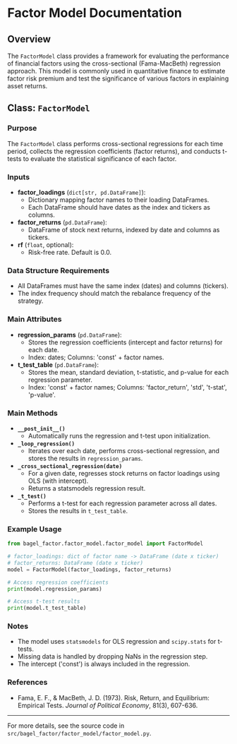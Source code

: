 # Factor Model Documentation

## Overview

The `FactorModel` class provides a framework for evaluating the performance of financial factors using the 
cross-sectional (Fama-MacBeth) regression approach. This model is commonly used in quantitative finance to estimate 
factor risk premium and test the significance of various factors in explaining asset returns.

## Class: `FactorModel`

### Purpose
The `FactorModel` class performs cross-sectional regressions for each time period, collects the regression coefficients (factor returns), and conducts t-tests to evaluate the statistical significance of each factor.

### Inputs
- **factor_loadings** (`dict[str, pd.DataFrame]`):
  - Dictionary mapping factor names to their loading DataFrames.
  - Each DataFrame should have dates as the index and tickers as columns.
- **factor_returns** (`pd.DataFrame`):
  - DataFrame of stock next returns, indexed by date and columns as tickers.
- **rf** (`float`, optional):
  - Risk-free rate. Default is 0.0.

### Data Structure Requirements
- All DataFrames must have the same index (dates) and columns (tickers).
- The index frequency should match the rebalance frequency of the strategy.

### Main Attributes
- **regression_params** (`pd.DataFrame`):
  - Stores the regression coefficients (intercept and factor returns) for each date.
  - Index: dates; Columns: 'const' + factor names.
- **t_test_table** (`pd.DataFrame`):
  - Stores the mean, standard deviation, t-statistic, and p-value for each regression parameter.
  - Index: 'const' + factor names; Columns: 'factor_return', 'std', 't-stat', 'p-value'.

### Main Methods
- **`__post_init__()`**
  - Automatically runs the regression and t-test upon initialization.
- **`_loop_regression()`**
  - Iterates over each date, performs cross-sectional regression, and stores the results in `regression_params`.
- **`_cross_sectional_regression(date)`**
  - For a given date, regresses stock returns on factor loadings using OLS (with intercept).
  - Returns a statsmodels regression result.
- **`_t_test()`**
  - Performs a t-test for each regression parameter across all dates.
  - Stores the results in `t_test_table`.

### Example Usage

```python
from bagel_factor.factor_model.factor_model import FactorModel

# factor_loadings: dict of factor name -> DataFrame (date x ticker)
# factor_returns: DataFrame (date x ticker)
model = FactorModel(factor_loadings, factor_returns)

# Access regression coefficients
print(model.regression_params)

# Access t-test results
print(model.t_test_table)
```

### Notes
- The model uses `statsmodels` for OLS regression and `scipy.stats` for t-tests.
- Missing data is handled by dropping NaNs in the regression step.
- The intercept ('const') is always included in the regression.

### References
- Fama, E. F., & MacBeth, J. D. (1973). Risk, Return, and Equilibrium: Empirical Tests. *Journal of Political Economy*, 81(3), 607-636.

---

For more details, see the source code in `src/bagel_factor/factor_model/factor_model.py`.


